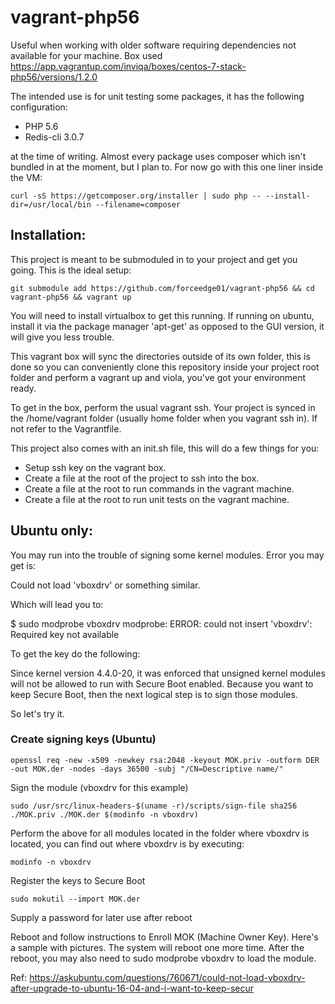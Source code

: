 # vagrant-php56
Useful when working with older software requiring dependencies not available for your machine. Box used https://app.vagrantup.com/inviqa/boxes/centos-7-stack-php56/versions/1.2.0

The intended use is for unit testing some packages, it has the following configuration: 

- PHP 5.6
- Redis-cli 3.0.7

at the time of writing. Almost every package uses composer which isn't bundled in at the moment, but I plan to. For now go with this one liner inside the VM:

```
curl -sS https://getcomposer.org/installer | sudo php -- --install-dir=/usr/local/bin --filename=composer
```

## Installation:

This project is meant to be submoduled in to your project and get you going. This is the ideal setup:

```
git submodule add https://github.com/forceedge01/vagrant-php56 && cd vagrant-php56 && vagrant up
```

You will need to install virtualbox to get this running. If running on ubuntu, install it via the package manager 'apt-get' as opposed to the GUI version, it will give you less trouble.

This vagrant box will sync the directories outside of its own folder, this is done so you can conveniently clone this repository inside your project root folder and perform a vagrant up and viola, you've got your environment ready.

To get in the box, perform the usual vagrant ssh. Your project is synced in the /home/vagrant folder (usually home folder when you vagrant ssh in). If not refer to the Vagrantfile.

This project also comes with an init.sh file, this will do a few things for you:

- Setup ssh key on the vagrant box.
- Create a file at the root of the project to ssh into the box.
- Create a file at the root to run commands in the vagrant machine.
- Create a file at the root to run unit tests on the vagrant machine.

## Ubuntu only:
You may run into the trouble of signing some kernel modules. Error you may get is:

Could not load 'vboxdrv' or something similar.

Which will lead you to:

$ sudo modprobe vboxdrv
modprobe: ERROR: could not insert 'vboxdrv': Required key not available

To get the key do the following:

Since kernel version 4.4.0-20, it was enforced that unsigned kernel modules will not be allowed to run with Secure Boot enabled. Because you want to keep Secure Boot, then the next logical step is to sign those modules.

So let's try it.

### Create signing keys (Ubuntu)
```
openssl req -new -x509 -newkey rsa:2048 -keyout MOK.priv -outform DER -out MOK.der -nodes -days 36500 -subj "/CN=Descriptive name/"
```
Sign the module (vboxdrv for this example)
```
sudo /usr/src/linux-headers-$(uname -r)/scripts/sign-file sha256 ./MOK.priv ./MOK.der $(modinfo -n vboxdrv)
```

Perform the above for all modules located in the folder where vboxdrv is located, you can find out where vboxdrv is by executing:

```
modinfo -n vboxdrv
```

Register the keys to Secure Boot
```
sudo mokutil --import MOK.der
```
Supply a password for later use after reboot

Reboot and follow instructions to Enroll MOK (Machine Owner Key). Here's a sample with pictures. The system will reboot one more time. After the reboot, you may also need to sudo modprobe vboxdrv to load the module.

Ref: https://askubuntu.com/questions/760671/could-not-load-vboxdrv-after-upgrade-to-ubuntu-16-04-and-i-want-to-keep-secur
